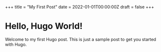 +++
title = "My First Post"
date = 2022-01-01T00:00:00Z
draft = false
+++

# Hello, Hugo World!

Welcome to my first Hugo post. This is just a sample post to get you started with Hugo.
